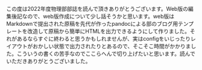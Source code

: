 この度は2022年度物理部部誌を読んで頂きありがとうございます。Web版の編集後記なので、web版作成について少し話そうかと思います。web版はMarkdownで提出された原稿を先代が作ったpandocによる部のブログ用テンプレートを改造して原稿から簡単にHTMLを出力できるようにして作りました。それがあるならすぐに終わると思うかもしれませんが、実はconfigをいじったりレイアウトがおかしい状態で出力されたりとあるので、そこそこ時間がかかりました。こういうの書くの苦手なのでここらへんで切り上げたいと思います。読んでいただきありがとうございました。